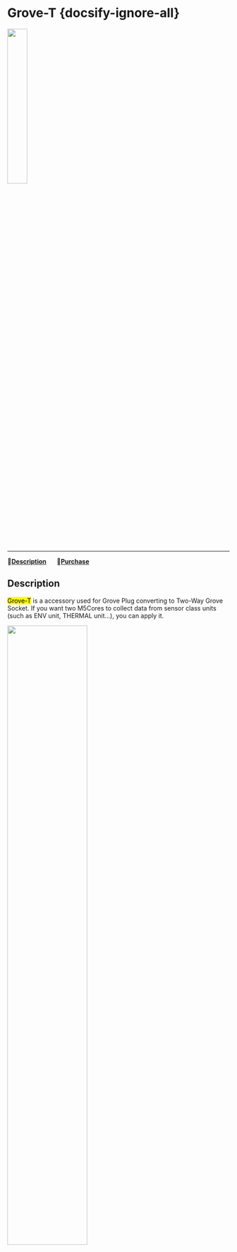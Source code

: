 # Grove-T {docsify-ignore-all}

<img src="assets/img/product_pics/accessory/grove_t_01.png" width="30%" height="30%">

***

:memo:**[Description](#Description)**&nbsp;&nbsp;&nbsp;&nbsp;&nbsp;&nbsp;🛒**[Purchase](https://www.aliexpress.com/store/product/M5Stack-New-Grove-T-Connector-5pcs-a-Pack-PH2-0-4Pin-T-Type-Grove-Header-Connector/3226069_32974530633.html?spm=a2g1y.12024536.productList_5885013.subject_1)**

## Description

<mark>Grove-T</mark> is a accessory used for Grove Plug converting to Two-Way Grove Socket. If you want two M5Cores to collect data from sensor class units (such as ENV unit, THERMAL unit...), you can apply it.

<img src="assets/img/product_pics/accessory/grove_t_02.png" width="60%" height="60%">

<!-- ## Related Link -->

<!-- - **[Example](en/file_to_display_null)** -->
<!-- - **[Purchase](https://item.taobao.com/item.htm?spm=a1z10.3-c.w4002-1172588106.15.38ac425eE9FEZJ&id=587199895559)** -->

<!-- <figure>
    <img src="assets/img/product_pics/accessory/lego_cable_01.jpg" alt="lego_cable_01" width="300px" height="300px">
</figure> -->